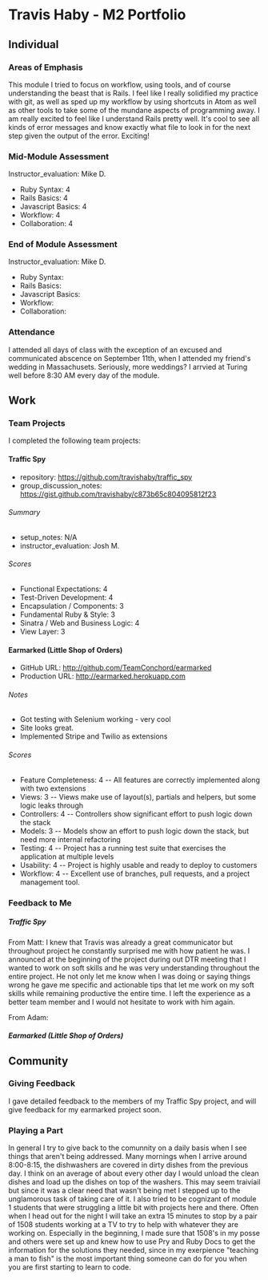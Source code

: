 # Travis Haby - M2 Portfolio

## Individual

### Areas of Emphasis

This module I tried to focus on workflow, using tools, and of course understanding the beast that is Rails. I feel like I really solidified my practice with git, as well as sped up my workflow by using shortcuts in Atom as well as other tools to take some of the mundane aspects of programming away. I am really excited to feel like I understand Rails pretty well. It's cool to see all kinds of error messages and know exactly what file to look in for the next step given the output of the error. Exciting!

### Mid-Module Assessment

Instructor_evaluation: Mike D.
* Ruby Syntax:       4
* Rails Basics:      4
* Javascript Basics: 4
* Workflow:          4
* Collaboration:     4

### End of Module Assessment

Instructor_evaluation: Mike D.
* Ruby Syntax: 
* Rails Basics: 
* Javascript Basics: 
* Workflow: 
* Collaboration: 

### Attendance

I attended all days of class with the exception of an excused and communicated abscence on September 11th, when I attended my friend's wedding in Massachusets. Seriously, more weddings? I arrvied at Turing well before 8:30 AM every day of the module.

## Work

### Team Projects

I completed the following team projects:

#### Traffic Spy

  * repository: https://github.com/travishaby/traffic_spy
  * group_discussion_notes: https://gist.github.com/travishaby/c873b65c804095812f23

###### Summary

  * setup_notes: N/A
  * instructor_evaluation: Josh M.

###### Scores

  * Functional Expectations:          4
  * Test-Driven Development:          4
  * Encapsulation / Components:       3
  * Fundamental Ruby & Style:         3
  * Sinatra / Web and Business Logic: 4
  * View Layer:                       3
  
#### Earmarked (Little Shop of Orders)

* GitHub URL: http://github.com/TeamConchord/earmarked
* Production URL: http://earmarked.herokuapp.com

###### Notes

* Got testing with Selenium working - very cool
* Site looks great.
* Implemented Stripe and Twilio as extensions

###### Scores

* Feature Completeness:  4 -- All features are correctly implemented along with two extensions
* Views:                 3 -- Views make use of layout(s), partials and helpers, but some logic leaks through
* Controllers:           4 -- Controllers show significant effort to push logic down the stack
* Models:                3 -- Models show an effort to push logic down the stack, but need more internal refactoring
* Testing:               4 -- Project has a running test suite that exercises the application at multiple levels
* Usability:             4 -- Project is highly usable and ready to deploy to customers
* Workflow:              4 -- Excellent use of branches, pull requests, and a project management tool.

### Feedback to Me

##### Traffic Spy
From Matt:
  I knew that Travis was already a great communicator but throughout project he constantly surprised me with how patient he was. I announced at the beginning of the project during out DTR meeting that I wanted to work on soft skills and he was very understanding throughout the entire project. He not only let me know when I was doing or saying things wrong he gave me specific and actionable tips that let me work on my soft skills while remaining productive the entire time. I left the experience as a better team member and I would not hesitate to work with him again.
  
From Adam:

##### Earmarked (Little Shop of Orders)

## Community

### Giving Feedback

I gave detailed feedback to the members of my Traffic Spy project, and will give feedback for my earmarked project soon.

### Playing a Part

In general I try to give back to the comunnity on a daily basis when I see things that aren't being addressed. Many mornings when I arrive around 8:00-8:15, the dishwashers are covered in dirty dishes from the previous day. I think on an average of about every other day I would unload the clean dishes and load up the dishes on top of the washers. This may seem traiviail but since it was a clear need that wasn't being met I stepped up to the unglamorous task of taking care of it. I also tried to be cognizant of module 1 students that were struggling a little bit with projects here and there. Often when I head out for the night I will take an extra 15 minutes to stop by a pair of 1508 students working at a TV to try to help with whatever they are working on. Especially in the beginning, I made sure that 1508's in my posse and others were set up and knew how to use Pry and Ruby Docs to get the information for the solutions they needed, since in my exerpience "teaching a man to fish" is the most important thing someone can do for you when you are first starting to learn to code.
